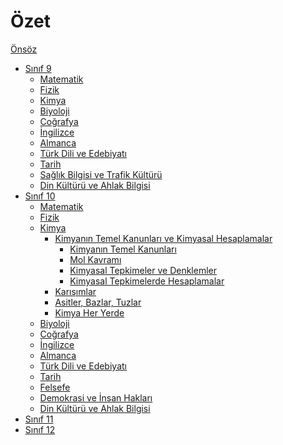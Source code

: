 # Özet

[Önsöz](onsoz.md)

- [Sınıf 9]()
  - [Matematik]()
  - [Fizik]()
  - [Kimya]()
  - [Biyoloji]()
  - [Coğrafya]()
  - [İngilizce]()
  - [Almanca]()
  - [Türk Dili ve Edebiyatı]()
  - [Tarih]()
  - [Sağlık Bilgisi ve Trafik Kültürü]()
  - [Din Kültürü ve Ahlak Bilgisi]()
- [Sınıf 10](sinif-10/README.md)
  - [Matematik](sinif-10/matematik/README.md)
  - [Fizik](sinif-10/fizik/README.md)
  - [Kimya](sinif-10/kimya/README.md)
    - [Kimyanın Temel Kanunları ve Kimyasal Hesaplamalar](sinif-10/kimya/un1-kimyanin-temel-kanunlari-ve-kimyasal-hesaplamalar/README.md)
      - [Kimyanın Temel Kanunları](sinif-10/kimya/un1-kimyanin-temel-kanunlari-ve-kimyasal-hesaplamalar/kn1-1-kimyanin-temel-kanunlari.md)
      - [Mol Kavramı](sinif-10/kimya/un1-kimyanin-temel-kanunlari-ve-kimyasal-hesaplamalar/kn1-2-mol-kavrami.md)
      - [Kimyasal Tepkimeler ve Denklemler]()
      - [Kimyasal Tepkimelerde Hesaplamalar]()
    - [Karışımlar]()
    - [Asitler, Bazlar, Tuzlar]()
    - [Kimya Her Yerde]()
  - [Biyoloji](sinif-10/biyoloji/README.md)
  - [Coğrafya](sinif-10/cografya/README.md)
  - [İngilizce](sinif-10/ingilizce/README.md)
  - [Almanca](sinif-10/almanca/README.md)
  - [Türk Dili ve Edebiyatı](sinif-10/edebiyat/README.md)
  - [Tarih](sinif-10/tarih/README.md)
  - [Felsefe](sinif-10/felsefe/README.md)
  - [Demokrasi ve İnsan Hakları](sinif-10/demokrasi/README.md)
  - [Din Kültürü ve Ahlak Bilgisi](sinif-10/din/README.md)
- [Sınıf 11]()
- [Sınıf 12]()
